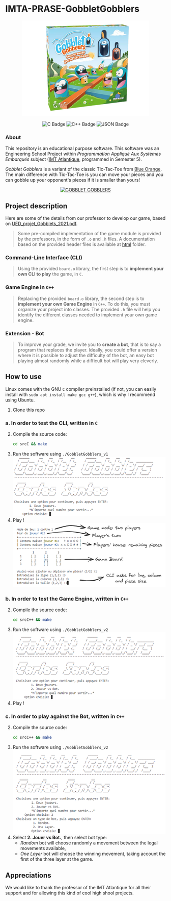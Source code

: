 # IMTA-PRASE-GobbletGobblers

<div align="center">
<img src=assets\GobbletGobblers-3DBox.png height="300px" width="auto">

![C Badge](https://img.shields.io/badge/C-A8B9CC?logo=C&logoColor=fff&style=flat)
![C++ Badge](https://img.shields.io/badge/C++-00599C?style=flat&logo=C%2B%2B&logoColor=white)
![JSON Badge](https://img.shields.io/badge/json-f5ab59?style=flat&logo=json&logoColor=white&color=4bc61d)
</div>

### About

This repository is an educational purpose software. This software was an Engineering School Project within _Programmation Appliqué Aux Systèmes Embarqués_ subject ([IMT Atlantique](https://www.imt-atlantique.fr/fr), programmed in Semester 5).

_Gobblet Gobblers_ is a variant of the classic Tic-Tac-Toe from [Blue Orange](https://blueorangegames.eu/en/games/gobblet-gobblers). The main difference with Tic-Tac-Toe is you can move your pieces and you can gobble up your opponent's pieces if it is smaller than yours! 

<div align="center">

[![GOBBLET GOBBLERS](https://img.youtube.com/vi/F8F29jfZBRo/0.jpg)](https://www.youtube.com/watch?v=F8F29jfZBRo)

</div>

## Project description

Here are some of the details from our professor to develop our game, based on [UED_projet_Gobblets_2021.pdf](UED_projet_Gobblets_2021.pdf).

> Some pre-compiled implementation of the game module is provided by the professors, in the form of `.o` and `.h` files. A documentation based on the provided header files is available at [html](html) folder. 

### Command-Line Interface (CLI)

> Using the provided `board.o` library, the first step is to **implement your own CLI to play** the game, in `C`. 

### Game Engine in `C++`

> Replacing the provided `board.o` library, the second step is to **implement your own Game Engine** in `C++`. To do this, you must organize your project into classes. The provided `.h` file will help you identify the different classes needed to implement your own game engine.

### Extension - Bot

> To improve your grade, we invite you to **create a bot**, that is to say a program that replaces the player. Ideally, you could offer a version where it is possible to adjust the difficulty of the bot, an easy bot playing almost randomly while a difficult bot will play very cleverly.

## How to use

Linux comes with the GNU `C` compiler preinstalled (if not, you can easily install with `sudo apt install make gcc g++`), which is why I recommend using Ubuntu. 

1. Clone this repo

### a. In order to test the CLI, written in `C`

2. Compile the source code: 
    ```bash
    cd srcC && make
    ```
3. Run the software using `./GobbletGobblers_v1`
    ![GobbletGobblers_v1](assets\GobbletGobblers_v1.png)
4. Play !
    ![GobbletGobblers_v1_play](assets\GobbletGobblers_v1_play_explained.png)

### b. In order to test the Game Engine, written in `C++`

2. Compile the source code: 
    ```bash
    cd srcC++ && make
    ```
3. Run the software using `./GobbletGobblers_v2`
    ![GobbletGobblers_v2](assets\GobbletGobblers_v2.png)
4. Play !

### c. In order to play against the Bot, written in `C++`
2. Compile the source code: 
    ```bash
    cd srcC++ && make
    ```
3. Run the software using `./GobbletGobblers_v2`
    ![GobbletGobblers_v2](assets\GobbletGobblers_v3.png)
4. Select **2. Jouer vs Bot.**, then select bot type: 
    - _Random_ bot will choose randomly a movement between the legal movements available, 
    - _One Layer_ bot will choose the winning movement, taking account the first of the three layer at the game. 

## Appreciations

We would like to thank the professor of the IMT Atlantique for all their support and for allowing this kind of cool high shool projects. 